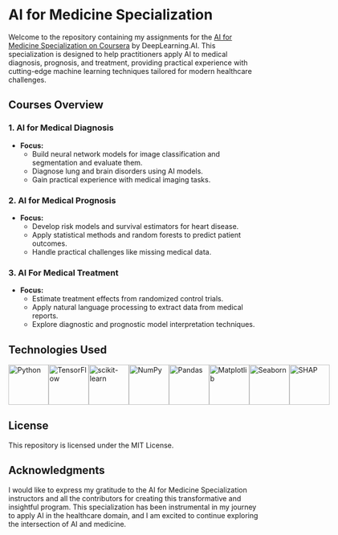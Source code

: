 # **AI for Medicine Specialization**

Welcome to the repository containing my assignments for the [AI for Medicine Specialization on Coursera](https://web.archive.org/web/20240814141815/https://www.coursera.org/specializations/ai-for-medicine) by DeepLearning.AI. This specialization is designed to help practitioners apply AI to medical diagnosis, prognosis, and treatment, providing practical experience with cutting-edge machine learning techniques tailored for modern healthcare challenges.

## Courses Overview

### 1. AI for Medical Diagnosis
- **Focus:**
  - Build  neural network models for image classification and segmentation and evaluate them.
  - Diagnose lung and brain disorders using AI models.
  - Gain practical experience with medical imaging tasks.

### 2. AI for Medical Prognosis
- **Focus:**
  - Develop risk models and survival estimators for heart disease.
  - Apply statistical methods and random forests to predict patient outcomes.
  - Handle practical challenges like missing medical data.

### 3. AI For Medical Treatment
- **Focus:**
  - Estimate treatment effects from randomized control trials.
  -  Apply natural language processing to extract data from medical reports.
  - Explore diagnostic and prognostic model interpretation techniques.


## Technologies Used

<div style="display: flex; justify-content: space-between; align-items: center;">
    <img src="https://www.python.org/static/community_logos/python-logo.png" alt="Python" height="80">
    <img src="https://www.tensorflow.org/images/tf_logo_social.png" alt="TensorFlow" height="80">
    <img src="https://scikit-learn.org/stable/_static/scikit-learn-logo-small.png" alt="scikit-learn" height="80">
    <img src="https://numpy.org/images/logo.svg" alt="NumPy" height="80">
    <img src="https://pandas.pydata.org/static/img/pandas_white.svg" alt="Pandas" height="80">
    <img src="https://matplotlib.org/_static/images/logo2.svg" alt="Matplotlib" height="80">
    <img src="https://seaborn.pydata.org/_static/logo-wide-lightbg.svg" alt="Seaborn" height="80">
    <img src="https://github.com/user-attachments/assets/5dc59069-214a-4dc0-a744-f731071663ff" alt="SHAP" height="80">
</div>


## License

This repository is licensed under the MIT License.

## Acknowledgments

I would like to express my gratitude to the AI for Medicine Specialization instructors and all the contributors for creating this transformative and insightful program. This specialization has been instrumental in my journey to apply AI in the healthcare domain, and I am excited to continue exploring the intersection of AI and medicine.
